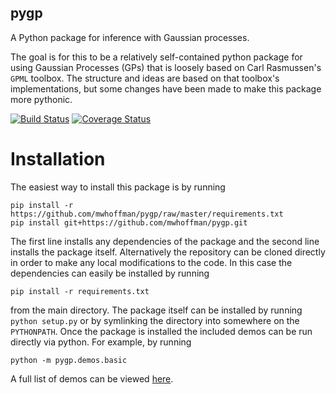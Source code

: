 pygp
----

A Python package for inference with Gaussian processes.

The goal is for this to be a relatively self-contained python package for using
Gaussian Processes (GPs) that is loosely based on Carl Rasmussen's `GPML`
toolbox. The structure and ideas are based on that toolbox's implementations,
but some changes have been made to make this package more pythonic.

[![Build Status][travis-shield]][travis]
[![Coverage Status][coveralls-shield]][coveralls]

[travis]: https://travis-ci.org/mwhoffman/pygp
[coveralls]: https://coveralls.io/r/mwhoffman/pygp
[travis-shield]: https://img.shields.io/travis/mwhoffman/pygp.svg?style=flat
[coveralls-shield]: https://img.shields.io/coveralls/mwhoffman/pygp.svg?style=flat

Installation
============

The easiest way to install this package is by running

    pip install -r https://github.com/mwhoffman/pygp/raw/master/requirements.txt
    pip install git+https://github.com/mwhoffman/pygp.git

The first line installs any dependencies of the package and the second line
installs the package itself. Alternatively the repository can be cloned directly
in order to make any local modifications to the code. In this case the
dependencies can easily be installed by running

    pip install -r requirements.txt

from the main directory. The package itself can be installed by running `python
setup.py` or by symlinking the directory into somewhere on the `PYTHONPATH`.
Once the package is installed the included demos can be run directly via python.
For example, by running

    python -m pygp.demos.basic

A full list of demos can be viewed [here](pygp/demos).
